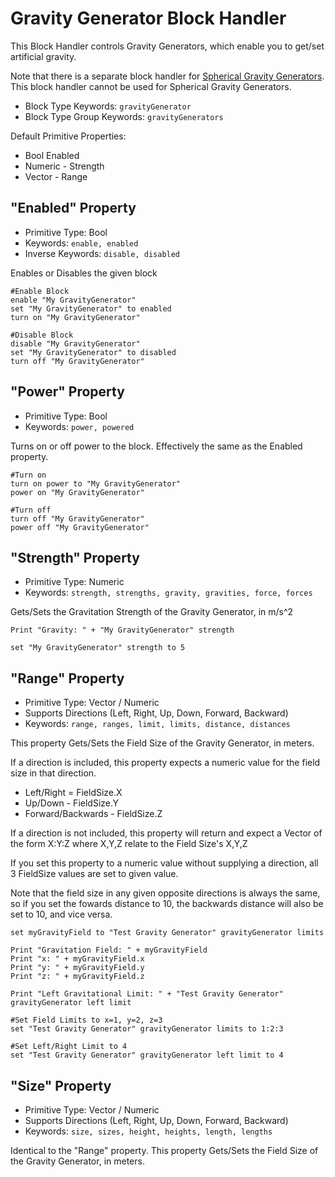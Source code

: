 ﻿# Gravity Generator Block Handler
This Block Handler controls Gravity Generators, which enable you to get/set artificial gravity.

Note that there is a separate block handler for [Spherical Gravity Generators](https://spaceengineers.merlinofmines.com/EasyCommands/blockHandlers/gravitySphere "Spherical Gravity Generators").  This block handler cannot be used for Spherical Gravity Generators.

* Block Type Keywords: ```gravityGenerator```
* Block Type Group Keywords: ```gravityGenerators```

Default Primitive Properties:
* Bool Enabled
* Numeric - Strength
* Vector - Range

## "Enabled" Property
* Primitive Type: Bool
* Keywords: ```enable, enabled```
* Inverse Keywords: ```disable, disabled```

Enables or Disables the given block

```
#Enable Block
enable "My GravityGenerator"
set "My GravityGenerator" to enabled
turn on "My GravityGenerator"

#Disable Block
disable "My GravityGenerator"
set "My GravityGenerator" to disabled
turn off "My GravityGenerator"
```

## "Power" Property
* Primitive Type: Bool
* Keywords: ```power, powered```

Turns on or off power to the block.  Effectively the same as the Enabled property.

```
#Turn on
turn on power to "My GravityGenerator"
power on "My GravityGenerator"

#Turn off
turn off "My GravityGenerator"
power off "My GravityGenerator"
```

## "Strength" Property
* Primitive Type: Numeric
* Keywords: ```strength, strengths, gravity, gravities, force, forces```

Gets/Sets the Gravitation Strength of the Gravity Generator, in m/s^2

```
Print "Gravity: " + "My GravityGenerator" strength

set "My GravityGenerator" strength to 5
```

## "Range" Property
* Primitive Type: Vector / Numeric
* Supports Directions (Left, Right, Up, Down, Forward, Backward)
* Keywords: ```range, ranges, limit, limits, distance, distances```

This property Gets/Sets the Field Size of the Gravity Generator, in meters.

If a direction is included, this property expects a numeric value for the field size in that direction.
* Left/Right = FieldSize.X
* Up/Down - FieldSize.Y
* Forward/Backwards - FieldSize.Z

If a direction is not included, this property will return and expect a Vector of the form X:Y:Z where X,Y,Z relate to the Field Size's X,Y,Z

If you set this property to a numeric value without supplying a direction, all 3 FieldSize values are set to given value.

Note that the field size in any given opposite directions is always the same, so if you set the fowards distance to 10, the backwards distance will also be set to 10, and vice versa.

```
set myGravityField to "Test Gravity Generator" gravityGenerator limits

Print "Gravitation Field: " + myGravityField
Print "x: " + myGravityField.x
Print "y: " + myGravityField.y
Print "z: " + myGravityField.z

Print "Left Gravitational Limit: " + "Test Gravity Generator" gravityGenerator left limit

#Set Field Limits to x=1, y=2, z=3
set "Test Gravity Generator" gravityGenerator limits to 1:2:3

#Set Left/Right Limit to 4
set "Test Gravity Generator" gravityGenerator left limit to 4
```

## "Size" Property
* Primitive Type: Vector / Numeric
* Supports Directions (Left, Right, Up, Down, Forward, Backward)
* Keywords: ```size, sizes, height, heights, length, lengths```

Identical to the "Range" property.  This property Gets/Sets the Field Size of the Gravity Generator, in meters.
